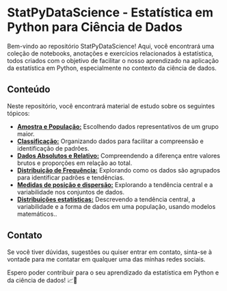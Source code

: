 # StatPyDataScience - Estatística em Python para Ciência de Dados

Bem-vindo ao repositório StatPyDataScience! Aqui, você encontrará uma coleção de notebooks, anotações e exercícios relacionados à estatística, todos criados com o objetivo de facilitar o nosso aprendizado na aplicação da estatística em Python, especialmente no contexto da ciência de dados.

## Conteúdo

Neste repositório, você encontrará material de estudo sobre os seguintes tópicos:

- [**Amostra e População:**](População_e_Amostra.ipynb) Escolhendo dados representativos de um grupo maior.
- [**Classificação:**](Classificação.ipynb) Organizando dados para facilitar a compreensão e identificação de padrões.
- [**Dados Absolutos e Relativo:**](Dados_Absolutos_e_Relativos.ipynb) Compreendendo a diferença entre valores brutos e proporções em relação ao total.
- [**Distribuição de Frequência:**](Distribuição_de_frequência.ipynb) Explorando como os dados são agrupados para identificar padrões e tendências.
- [**Medidas de posição e dispersão:**](Medidas_de_posição_e_dispersão.ipynb)  Explorando a tendência central e a variabilidade nos conjuntos de dados.
- [**Distribuições estatísticas:**](Distribuições_estatísticas.ipynb) Descrevendo a tendência central, a variabilidade e a forma de dados em uma população, usando modelos matemáticos..









## Contato

Se você tiver dúvidas, sugestões ou quiser entrar em contato, sinta-se à vontade para me contatar em qualquer uma das minhas redes sociais.

Espero poder contribuir para o seu aprendizado da estatística em Python e da ciência de dados! 📈🐍

